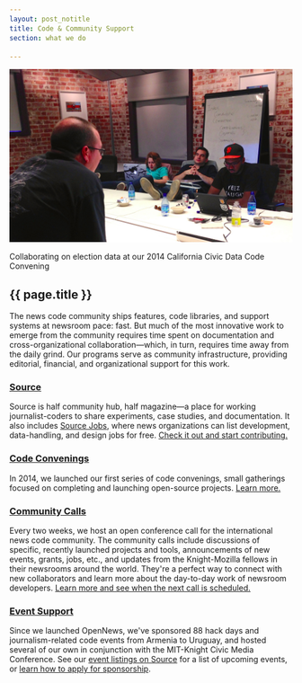 ```yaml
---
layout: post_notitle
title: Code & Community Support
section: what we do

---
```

<img src="/media/img/convening.jpg" class="topline">
<p class="caption">Collaborating on election data at our 2014 California Civic Data Code Convening</p>

<h2>{{ page.title }}</h2>
<p class="bodybig">The news code community ships features, code libraries, and support systems at newsroom pace: fast. But much of the most innovative work to emerge from the community requires time spent on documentation and cross-organizational collaboration—which, in turn, requires time away from the daily grind. Our programs serve as community infrastructure, providing editorial, financial, and organizational support for this work. </p>

### [Source](source)
Source is half community hub, half magazine—a place for working journalist-coders to share experiments, case studies, and documentation. It also includes [Source Jobs](https://source.opennews.org/en-US/jobs/), where news organizations can list development, data-handling, and design jobs for free. [Check it out and start contributing.](source)

### [Code Convenings](convenings)

In 2014, we launched our first series of code convenings, small gatherings focused on completing and launching open-source projects. [Learn more.](convenings)

### [Community Calls](calls)

Every two weeks, we host an open conference call for the international news code community. The community calls include discussions of specific, recently launched projects and tools, announcements of new events, grants, jobs, etc., and updates from the Knight-Mozilla fellows in their newsrooms around the world. They're a perfect way to connect with new collaborators and learn more about the day-to-day work of newsroom developers. [Learn more and see when the next call is scheduled.](calls)

### [Event Support](eventsupport)

Since we launched OpenNews, we've sponsored 88 hack days and journalism-related code events from Armenia to Uruguay, and hosted several of our own in conjunction with the MIT-Knight Civic Media Conference. See our [event listings on Source](https://source.opennews.org/en-US/articles/tags/events/) for a list of upcoming events, or [learn how to apply for sponsorship](eventsupport).

